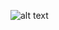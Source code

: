 ![alt text](https://raw.githubusercontent.com/dantaki/SV2/master/png/sv2.png "Fast GPU-enabled motif discovery")
